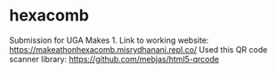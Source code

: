 # hexacomb
Submission for UGA Makes 1. 
Link to working website: https://makeathonhexacomb.misrydhanani.repl.co/
Used this QR code scanner library: https://github.com/mebjas/html5-qrcode
